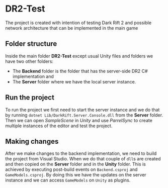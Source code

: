 # DR2-Test
The project is created with intention of testing Dark Rift 2 and possible network architecture that can be implemented in the main game

## Folder structure
Inside the main folder **DR2-Test** except usual Unity files and folders we have two other folders:
 - The **Backend** folder is the folder that has the server-side DR2 C# implementation and
 - The **Server** folder where we have the local server instance.
 
## Run the project
To run the project we first need to start the server instance and we do that by running `dotnet Lib/DarkRift.Server.Console.dll` from the **Server** folder. Then
we can open *SampleScene* in *Unity* and use *ParrelSync* to create multiple instances of the editor and test the project.

## Making changes
After we make changes to the backend implementation, we need to build the project from Visual Studio. When we do that couple of `dll`s are created and then copied on the **Server** folder and in the **Unity** folder. This is achieved by executing post-build events on `Backend.csproj` and `GameModels.csproj`. 
By doing this we have the updates on the server instance and we can access `GameModels` on `Unity` as plugins.
